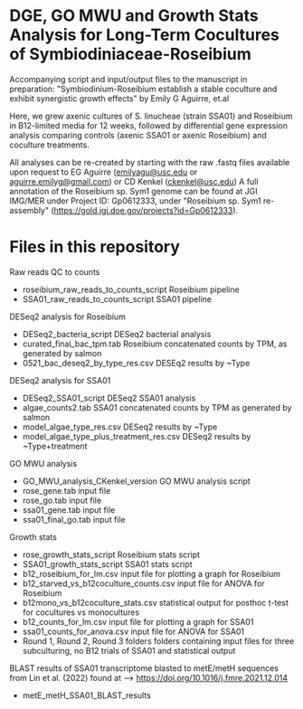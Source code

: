 # DGE, GO MWU and Growth Stats Analysis for Long-Term Cocultures of Symbiodiniaceae-Roseibium 
Accompanying script and input/output files to the manuscript in preparation:
"Symbiodinium-Roseibium establish a stable coculture and exhibit synergistic growth effects" by Emily G Aguirre, et.al

Here, we grew axenic cultures of S. linucheae (strain SSA01) and Roseibium in B12-limited media for 12 weeks, followed by differential gene expression analysis comparing controls (axenic SSA01 or axenic Roseibium) and coculture treatments. 

All analyses can be re-created by starting with the raw .fastq files available upon request to EG Aguirre (emilyagu@usc.edu or aguirre.emilyg@gmail.com) or CD Kenkel (ckenkel@usc.edu)
A full annotation of the Roseibium sp. Sym1 genome can be found at JGI IMG/MER under Project ID: Gp0612333, under "Roseibium sp. Sym1 re-assembly" (https://gold.jgi.doe.gov/projects?id=Gp0612333).

# Files in this repository 

Raw reads QC to counts
- roseibium_raw_reads_to_counts_script      Roseibium pipeline
- SSA01_raw_reads_to_counts_script     SSA01 pipeline


DESeq2 analysis for Roseibium
- DESeq2_bacteria_script      DESeq2 bacterial analysis
- curated_final_bac_tpm.tab     Roseibium concatenated counts by TPM, as generated by salmon
- 0521_bac_deseq2_by_type_res.csv     DESEq2 results by ~Type


DESeq2 analysis for SSA01
- DESeq2_SSA01_script     DESeq2 SSA01 analysis
- algae_counts2.tab     SSA01 concatenated counts by TPM as generated by salmon
- model_algae_type_res.csv    DESeq2 results by ~Type
- model_algae_type_plus_treatment_res.csv     DESeq2 results by ~Type+treatment


GO MWU analysis
- GO_MWU_analysis_CKenkel_version     GO MWU analysis script
- rose_gene.tab     input file
- rose_go.tab     input file
- ssa01_gene.tab    input file
- ssa01_final_go.tab      input file


Growth stats
- rose_growth_stats_script    Roseibium stats script
- SSA01_growth_stats_script     SSA01 stats script
- b12_roseibium_for_lm.csv    input file for plotting a graph for Roseibium
- b12_starved_vs_b12coculture_counts.csv    input file for ANOVA for Roseibium
- b12mono_vs_b12coculture_stats.csv    statistical output for posthoc t-test for cocultures vs monocultures
- b12_counts_for_lm.csv     input file for plotting a graph for SSA01
- ssa01_counts_for_anova.csv    input file for ANOVA for SSA01
- Round 1, Round 2, Round 3 folders     folders containing input files for three subculturing, no B12 trials of SSA01 and statistical output 


BLAST results of SSA01 transcriptome blasted to metE/metH sequences from Lin et al. (2022) found at --> https://doi.org/10.1016/j.fmre.2021.12.014
- metE_metH_SSA01_BLAST_results  




